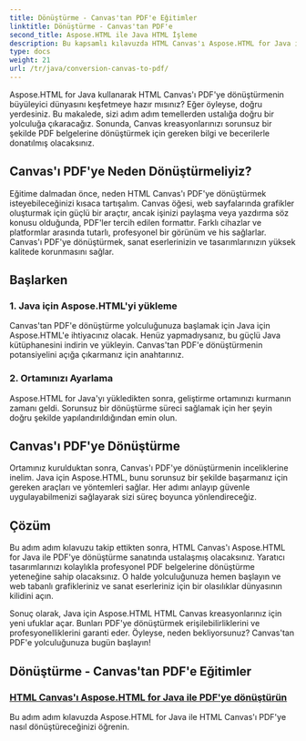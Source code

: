 ```yaml
---
title: Dönüştürme - Canvas'tan PDF'e Eğitimler
linktitle: Dönüştürme - Canvas'tan PDF'e
second_title: Aspose.HTML ile Java HTML İşleme
description: Bu kapsamlı kılavuzda HTML Canvas'ı Aspose.HTML for Java ile PDF'ye nasıl dönüştüreceğinizi öğrenin. Dijital dönüşümün sanatında ustalaşın!
type: docs
weight: 21
url: /tr/java/conversion-canvas-to-pdf/
---
```


Aspose.HTML for Java kullanarak HTML Canvas'ı PDF'ye dönüştürmenin büyüleyici dünyasını keşfetmeye hazır mısınız? Eğer öyleyse, doğru yerdesiniz. Bu makalede, sizi adım adım temellerden ustalığa doğru bir yolculuğa çıkaracağız. Sonunda, Canvas kreasyonlarınızı sorunsuz bir şekilde PDF belgelerine dönüştürmek için gereken bilgi ve becerilerle donatılmış olacaksınız.

## Canvas'ı PDF'ye Neden Dönüştürmeliyiz?

Eğitime dalmadan önce, neden HTML Canvas'ı PDF'ye dönüştürmek isteyebileceğinizi kısaca tartışalım. Canvas öğesi, web sayfalarında grafikler oluşturmak için güçlü bir araçtır, ancak işinizi paylaşma veya yazdırma söz konusu olduğunda, PDF'ler tercih edilen formattır. Farklı cihazlar ve platformlar arasında tutarlı, profesyonel bir görünüm ve his sağlarlar. Canvas'ı PDF'ye dönüştürmek, sanat eserlerinizin ve tasarımlarınızın yüksek kalitede korunmasını sağlar.

## Başlarken

### 1. Java için Aspose.HTML'yi yükleme

Canvas'tan PDF'e dönüştürme yolculuğunuza başlamak için Java için Aspose.HTML'e ihtiyacınız olacak. Henüz yapmadıysanız, bu güçlü Java kütüphanesini indirin ve yükleyin. Canvas'tan PDF'e dönüştürmenin potansiyelini açığa çıkarmanız için anahtarınız.

### 2. Ortamınızı Ayarlama

Aspose.HTML for Java'yı yükledikten sonra, geliştirme ortamınızı kurmanın zamanı geldi. Sorunsuz bir dönüştürme süreci sağlamak için her şeyin doğru şekilde yapılandırıldığından emin olun.

## Canvas'ı PDF'ye Dönüştürme

Ortamınız kurulduktan sonra, Canvas'ı PDF'ye dönüştürmenin inceliklerine inelim. Java için Aspose.HTML, bunu sorunsuz bir şekilde başarmanız için gereken araçları ve yöntemleri sağlar. Her adımı anlayıp güvenle uygulayabilmenizi sağlayarak sizi süreç boyunca yönlendireceğiz.

## Çözüm

Bu adım adım kılavuzu takip ettikten sonra, HTML Canvas'ı Aspose.HTML for Java ile PDF'ye dönüştürme sanatında ustalaşmış olacaksınız. Yaratıcı tasarımlarınızı kolaylıkla profesyonel PDF belgelerine dönüştürme yeteneğine sahip olacaksınız. O halde yolculuğunuza hemen başlayın ve web tabanlı grafikleriniz ve sanat eserleriniz için bir olasılıklar dünyasının kilidini açın.

Sonuç olarak, Java için Aspose.HTML HTML Canvas kreasyonlarınız için yeni ufuklar açar. Bunları PDF'ye dönüştürmek erişilebilirliklerini ve profesyonelliklerini garanti eder. Öyleyse, neden bekliyorsunuz? Canvas'tan PDF'e yolculuğunuza bugün başlayın!
## Dönüştürme - Canvas'tan PDF'e Eğitimler
### [HTML Canvas'ı Aspose.HTML for Java ile PDF'ye dönüştürün](./canvas-to-pdf/)
Bu adım adım kılavuzda Aspose.HTML for Java ile HTML Canvas'ı PDF'ye nasıl dönüştüreceğinizi öğrenin.